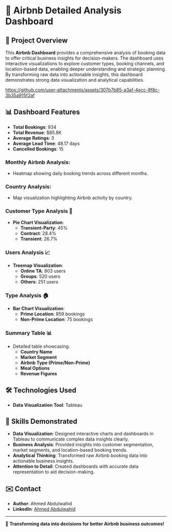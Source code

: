 # 🌟 Airbnb Detailed Analysis Dashboard

## 🚀 Project Overview
This **Airbnb Dashboard** provides a comprehensive analysis of booking data to offer critical business insights for decision-makers. The dashboard uses interactive visualizations to explore customer types, booking channels, and location-based data, enabling deeper understanding and strategic planning. By transforming raw data into actionable insights, this dashboard demonstrates strong data visualization and analytical capabilities.



https://github.com/user-attachments/assets/307b7b85-a3af-4ecc-9f8c-3b35a915f2af



## 📊 Dashboard Features

- **Total Bookings**: 934
- **Total Revenue**: $85.8K
- **Average Ratings**: 3
- **Average Lead Time**: 48.17 days
- **Cancelled Bookings**: 15

### **Monthly Airbnb Analysis**:
- Heatmap showing daily booking trends across different months.

### **Country Analysis**:
- Map visualization highlighting Airbnb activity by country.


### **Customer Type Analysis** 👥
- **Pie Chart Visualization**:
  - **Transient-Party**: 45%
  - **Contract**: 28.4%
  - **Transient**: 26.7%

### **Users Analysis** 📈
- **Treemap Visualization**:
  - **Online TA**: 803 users
  - **Groups**: 520 users
  - **Others**: 251 users

### **Type Analysis** 🏠
- **Bar Chart Visualization**:
  - **Prime Location**: 859 bookings
  - **Non-Prime Location**: 75 bookings

### **Summary Table** 📊
- Detailed table showcasing:
  - **Country Name**
  - **Market Segment**
  - **Airbnb Type (Prime/Non-Prime)**
  - **Meal Options**
  - **Revenue Figures**

## 🛠️ Technologies Used
- **Data Visualization Tool**: Tableau

## 🧠 Skills Demonstrated
- **Data Visualization**: Designed interactive charts and dashboards in Tableau to communicate complex data insights clearly.
- **Business Analysis**: Provided insights into customer segmentation, market segments, and location-based booking trends.
- **Analytical Thinking**: Transformed raw Airbnb booking data into actionable business insights.
- **Attention to Detail**: Created dashboards with accurate data representation to aid decision-making.


## ✉️ Contact
- **Author**: Ahmed Abdulwahid
- **LinkedIn**: [Ahmed Abdulwahid](https://www.linkedin.com/in/ahmed-abdulwahid/)

---

🚀 **Transforming data into decisions for better Airbnb business outcomes!**
